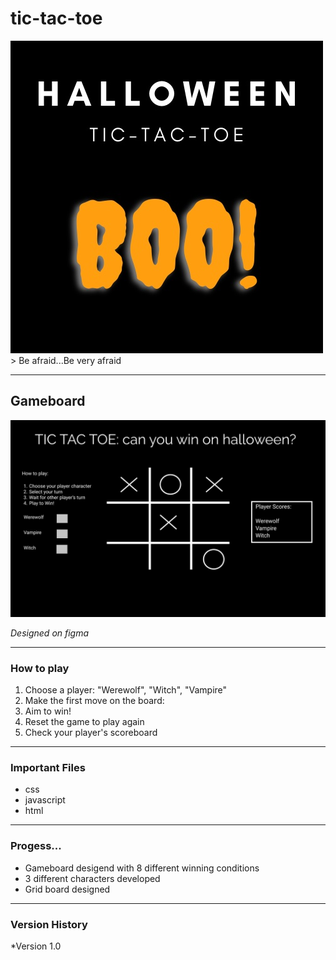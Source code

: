 # tic-tac-toe
<img src="images/HalloweenLogo.jpg" alt="Halloween Tic-tac-toe"/>
> Be afraid...Be very afraid

---
## Gameboard
<img src="images/TicTacToe (2).png" alt="TicTacToe board"/>

*Designed on figma*

---
### How to play
1. Choose a player: "Werewolf", "Witch", "Vampire"
2. Make the first move on the board:
3. Aim to win!
4. Reset the game to play again
5. Check your player's scoreboard

---
### Important Files
* css
* javascript
* html

---
### Progess...
* Gameboard desigend with 8 different winning conditions
* 3 different characters developed
* Grid board designed

---
### Version History
*Version 1.0
